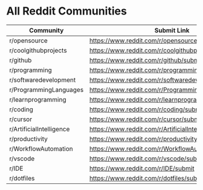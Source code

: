 # All Reddit Communities

| Community | Submit Link |
|-----------|------------|
| r/opensource | https://www.reddit.com/r/opensource/submit |
| r/coolgithubprojects | https://www.reddit.com/r/coolgithubprojects/submit |
| r/github | https://www.reddit.com/r/github/submit |
| r/programming | https://www.reddit.com/r/programming/submit |
| r/softwaredevelopment | https://www.reddit.com/r/softwaredevelopment/submit |
| r/ProgrammingLanguages | https://www.reddit.com/r/ProgrammingLanguages/submit |
| r/learnprogramming | https://www.reddit.com/r/learnprogramming/submit |
| r/coding | https://www.reddit.com/r/coding/submit |
| r/cursor | https://www.reddit.com/r/cursor/submit |
| r/ArtificialIntelligence | https://www.reddit.com/r/ArtificialIntelligence/submit |
| r/productivity | https://www.reddit.com/r/productivity/submit |
| r/WorkflowAutomation | https://www.reddit.com/r/WorkflowAutomation/submit |
| r/vscode | https://www.reddit.com/r/vscode/submit |
| r/IDE | https://www.reddit.com/r/IDE/submit |
| r/dotfiles | https://www.reddit.com/r/dotfiles/submit |